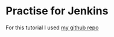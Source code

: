 <h1>Practise for Jenkins</h1>
<p>For this tutorial I used <a href="https://github.com/osamasajed/Docker-project-sqlite">my github repo</a></p>
